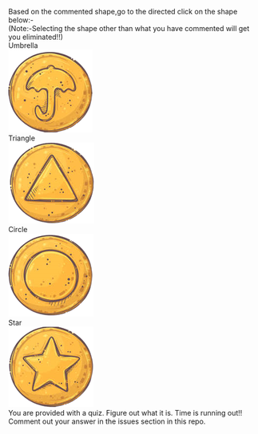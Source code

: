 Based on the commented shape,go to the directed click on the shape below:-  
(Note:-Selecting the shape other than what you have commented will get you eliminated!!)  
Umbrella <br/>
[![umbrella](https://github.com/shreyan55/assets/blob/main/Umbrella-removebg-preview.png)](http://commonmark.org "Redirect to homepage")<br/>
Triangle<br/>
[![triangle](https://github.com/shreyan55/assets/blob/main/Triangle-removebg-preview.png)](http://commonmark.org "Redirect to homepage")<br/>
Circle<br/>
[![circle](https://github.com/shreyan55/assets/blob/main/circle-removebg-preview.png)](http://commonmark.org "Redirect to homepage")<br/>
Star<br/>
[![star](https://github.com/shreyan55/assets/blob/main/star-removebg-preview.png)](http://commonmark.org "Redirect to homepage")<br/>
You are provided with a quiz. Figure out what it is. Time is running out!!
Comment out your answer in the issues section in this repo. 

